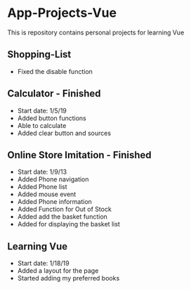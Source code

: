 # App-Projects-Vue
This is repository contains personal projects for learning Vue

## Shopping-List
- Fixed the disable function

## Calculator - Finished
- Start date: 1/5/19
- Added button functions
- Able to calculate
- Added clear button and sources

## Online Store Imitation - Finished
- Start date: 1/9/13
- Added Phone navigation
- Added Phone list
- Added mouse event
- Added Phone information
- Added Function for Out of Stock
- Added add the basket function
- Added for displaying the basket list

## Learning Vue
- Start date: 1/18/19
- Added a layout for the page
- Started adding my preferred books
